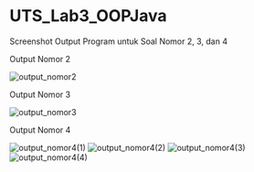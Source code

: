 # UTS_Lab3_OOPJava

Screenshot Output Program untuk Soal Nomor 2, 3, dan 4

Output Nomor 2

![output_nomor2](https://user-images.githubusercontent.com/114629987/236639107-617a4806-5b6c-4b89-a828-1a99198d29ee.png)

Output Nomor 3

![output_nomor3](https://user-images.githubusercontent.com/114629987/236639139-971bb080-6aad-4646-a1a1-17a49264d3ed.png)

Output Nomor 4

![output_nomor4(1)](https://user-images.githubusercontent.com/114629987/236639148-7c27b082-860b-405f-9909-756dbd8d103b.png)
![output_nomor4(2)](https://user-images.githubusercontent.com/114629987/236639151-53cbfa04-88ab-4a94-8cd9-7527723d2748.png)
![output_nomor4(3)](https://user-images.githubusercontent.com/114629987/236639152-8e73ff2c-ec51-4f26-8c0b-f5cf04181b6f.png)
![output_nomor4(4)](https://user-images.githubusercontent.com/114629987/236639154-17ab1bf6-2e26-46c0-a81c-e1492348a690.png)
